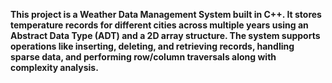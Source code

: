 **This project is a Weather Data Management System built in C++. It stores temperature records for different cities across multiple years using an Abstract Data Type (ADT) and a 2D array structure. The system supports operations like inserting, deleting, and retrieving records, handling sparse data, and performing row/column traversals along with complexity analysis.**
